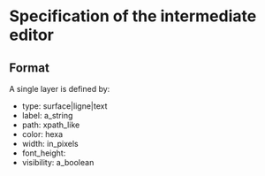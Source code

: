 # Specification of the intermediate editor

## Format
A single layer is defined by:
- type: surface|ligne|text
- label: a_string
- path: xpath_like
- color: hexa
- width: in_pixels
- font_height:
- visibility: a_boolean

##
